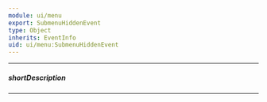 ```yaml
---
module: ui/menu
export: SubmenuHiddenEvent
type: Object
inherits: EventInfo
uid: ui/menu:SubmenuHiddenEvent
---
```

---
##### shortDescription
<!-- Description goes here -->

---
<!-- Description goes here -->
